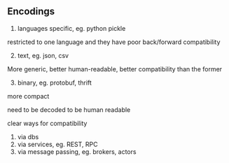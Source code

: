 ---
---

## Encodings

1. languages specific, eg. python pickle 
   
restricted to one language and they have poor back/forward compatibility

2. text, eg. json, csv

More generic, better human-readable, better compatibility than the former 

3. binary, eg. protobuf, thrift 

more compact 

need to be decoded to be human readable

clear ways for compatibility 


1. via dbs 
2. via services, eg. REST, RPC  
3. via message passing, eg. brokers, actors
   

